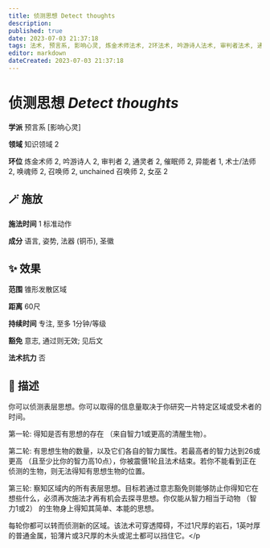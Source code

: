 ```yaml
---
title: 侦测思想 Detect thoughts
description: 
published: true
date: 2023-07-03 21:37:18
tags: 法术, 预言系, 影响心灵, 炼金术师法术, 2环法术, 吟游诗人法术, 审判者法术, 通灵者法术, 催眠师法术, 异能者法术, 1环法术, 术士/法师法术, 唤魂师法术, 召唤师法术, unchained 召唤师法术, 女巫法术, 知识领域
editor: markdown
dateCreated: 2023-07-03 21:37:18
---
```


# **侦测思想** *Detect thoughts*

**学派** 预言系 \[影响心灵\] 

**领域** 知识领域 2

**环位** 炼金术师 2, 吟游诗人 2, 审判者 2, 通灵者 2, 催眠师 2, 异能者 1, 术士/法师 2, 唤魂师 2, 召唤师 2, unchained 召唤师 2, 女巫 2

## 🪄 施放

**施法时间** 1 标准动作

**成分** 语言, 姿势, 法器 (铜币), 圣徽

## ✨ 效果  

**范围** 锥形发散区域

**距离** 60尺  

**持续时间** 专注, 至多 1分钟/等级 

**豁免** 意志, 通过则无效; 见后文

**法术抗力** 否

## 📖 描述

你可以侦测表层思想。你可以取得的信息量取决于你研究一片特定区域或受术者的时间。

第一轮: 得知是否有思想的存在 （来自智力1或更高的清醒生物）。

第二轮: 有思想生物的数量，以及它们各自的智力属性。若最高者的智力达到26或更高 （且至少比你的智力高10点），你被震慑1轮且法术结束。若你不能看到正在侦测的生物，则无法得知有思想生物的位置。

第三轮: 察知区域内的所有表层思想。目标若通过意志豁免则能够防止你得知它在想些什么，必须再次施法才再有机会去探寻思想。你仅能从智力相当于动物 （智力1或2） 的生物身上得知其简单、本能的思想。

每轮你都可以转而侦测新的区域。该法术可穿透障碍，不过1尺厚的岩石，1英吋厚的普通金属，铅薄片或3尺厚的木头或泥土都可以挡住它。</p
    